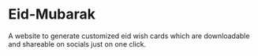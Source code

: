 # Eid-Mubarak
A website to generate customized eid wish cards which are downloadable and shareable on socials just on one click.
